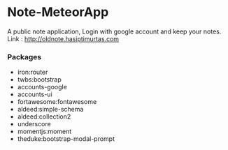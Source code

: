 # Note-MeteorApp
A public note application,
Login with google account and keep your notes. 
Link : http://oldnote.hasiptimurtas.com

### Packages
  - iron:router
  - twbs:bootstrap
  - accounts-google
  - accounts-ui
  - fortawesome:fontawesome
  - aldeed:simple-schema
  - aldeed:collection2
  - underscore
  - momentjs:moment
  - theduke:bootstrap-modal-prompt
